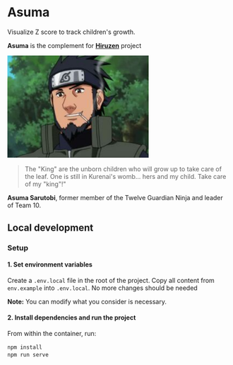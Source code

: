 # Asuma

Visualize Z score to track children's growth.

**Asuma** is the complement for [**Hiruzen**](https://github.com/theobitoproject/hiruzen) project

<img src="asuma.jpg" alt="Asuma's image" width="320"/>

> The "King" are the unborn children who will grow up to take care of the leaf. One is still in Kurenai's womb... hers and my child. Take care of my "king"!"

**Asuma Sarutobi**, former member of the Twelve Guardian Ninja and leader of Team 10.

## Local development

### Setup

#### 1. Set environment variables

Create a `.env.local` file in the root of the project. Copy all content from `env.example` into `.env.local`. No more changes should be needed

**Note:** You can modify what you consider is necessary.

#### 2. Install dependencies and run the project

From within the container, run:

```sh
npm install
npm run serve
```
